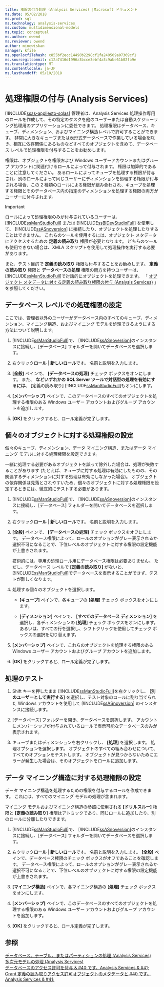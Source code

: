 ```yaml
---
title: 権限の付与処理 (Analysis Services) |Microsoft ドキュメント
ms.date: 05/02/2018
ms.prod: sql
ms.technology: analysis-services
ms.custom: multidimensional-models
ms.topic: conceptual
ms.author: owend
ms.reviewer: owend
author: minewiskan
manager: kfile
ms.openlocfilehash: c855bf2ecc14490b2298cf1fa240509a07369cf1
ms.sourcegitcommit: c12a7416d1996a3bcce3ebf4a3c9abe61b02fb9e
ms.translationtype: MT
ms.contentlocale: ja-JP
ms.lasthandoff: 05/10/2018
---
```

# <a name="grant-process-permissions-analysis-services"></a>処理権限の付与 (Analysis Services)
[!INCLUDE[ssas-appliesto-sqlas](../../includes/ssas-appliesto-sqlas.md)]
  管理者は、Analysis Services 処理操作専用のロールを作成して、その特定のタスクを他のユーザーまたは自動スケジューリング処理用のアプリケーションに委任できます。 処理権限はデータベース、キューブ、ディメンション、およびマイニング構造レベルで許可することができます。 非常に大きなキューブまたは表形式データベースで作業している場合を除き、相互に依存関係にあるものなどすべてのオブジェクトを含めて、データベース レベルで処理権限を付与することをお勧めします。  
  
 権限は、オブジェクトを権限および Windows ユーザーアカウントまたはグループ アカウントに関連付けるロールによって付与されます。 権限は加算的であることに注意してください。 あるロールによってキューブを処理する権限が付与され、別のロールによって同じユーザーにディメンションを処理する権限が付与される場合、この 2 種類のロールによる権限が組み合わされ、キューブを処理する権限とそのデータベース内の指定のディメンションを処理する権限の両方がユーザーに付与されます。  
  
> [!IMPORTANT]  
>  ロールによって処理権限のみが付与されているユーザーは、 [!INCLUDE[ssManStudioFull](../../includes/ssmanstudiofull-md.md)] または [!INCLUDE[ssBIDevStudioFull](../../includes/ssbidevstudiofull-md.md)] を使用して、 [!INCLUDE[ssASnoversion](../../includes/ssasnoversion-md.md)] に接続したり、オブジェクトを処理したりすることはできません。 これらのツールを使用するには、オブジェクト メタデータにアクセスするための **定義の読み取り** 権限が必要となります。 どちらのツールも使用できない場合は、XMLA スクリプトを使用して処理操作を実行する必要があります。  
>   
>  また、テスト目的で **定義の読み取り** 権限も付与することをお勧めします。 **定義の読み取り** 権限と **データベースの処理** 権限の両方を持つユーザーは、 [!INCLUDE[ssManStudioFull](../../includes/ssmanstudiofull-md.md)]で対話的にオブジェクトを処理できます。 「 [オブジェクト メタデータに対する定義の読み取り権限の付与 &#40;Analysis Services&#41;](../../analysis-services/multidimensional-models/grant-read-definition-permissions-on-object-metadata-analysis-services.md) 」を参照してください。  
  
## <a name="set-processing-permissions-at-the-database-level"></a>データベース レベルでの処理権限の設定  
 ここでは、管理者以外のユーザーがデータベース内のすべてのキューブ、ディメンション、マイニング構造、およびマイニング モデルを処理できるようにする方法について説明します。  
  
1.  [!INCLUDE[ssManStudioFull](../../includes/ssmanstudiofull-md.md)]で、 [!INCLUDE[ssASnoversion](../../includes/ssasnoversion-md.md)]のインスタンスに接続し、[データベース] フォルダーを開いてデータベースを選択します。  
  
2.  右クリック**ロール** | **新しいロール**です。 名前と説明を入力します。  
  
3.  **[全般]** ペインで、 **[データベースの処理]** チェック ボックスをオンにします。 また、 **などいずれかの SQL Server ツールで対話型の処理を有効にするには、** [定義の読み取り] [!INCLUDE[ssManStudioFull](../../includes/ssmanstudiofull-md.md)]もオンにします。  
  
4.  **[メンバーシップ]** ペインで、このデータベースのすべてのオブジェクトを処理する権限のある Windows ユーザー アカウントおよびグループ アカウントを追加します。  
  
5.  **[OK]** をクリックすると、ロール定義が完了します。  
  
## <a name="set-processing-permissions-on-individual-objects"></a>個々のオブジェクトに対する処理権限の設定  
 個々のキューブ、ディメンション、データ マイニング構造、またはデータ マイニング モデルに対する処理権限を設定できます。  
  
 一緒に処理する必要があるオブジェクトを誤って除外した場合は、処理が失敗することがあります (たとえば、キューブに対する処理は有効にしたものの、その関連するディメンションに対する処理は有効にしなかった場合)。 オブジェクトの依存関係は見落とされやすいため、個々のオブジェクトに対する処理権限を設定するときには、徹底的にテストする必要があります。  
  
1.  [!INCLUDE[ssManStudioFull](../../includes/ssmanstudiofull-md.md)]で、 [!INCLUDE[ssASnoversion](../../includes/ssasnoversion-md.md)]のインスタンスに接続し、[データベース] フォルダーを開いてデータベースを選択します。  
  
2.  右クリック**ロール** | **新しいロール**です。 名前と説明を入力します。  
  
3.  **[全般]** ペインで、 **[データベースの処理]** チェック ボックスをオフにします。 データベース権限によって、ロールのオプションがグレー表示されるか選択不可になることで、下位レベルのオブジェクトに対する権限の設定機能が上書きされます。  
  
     技術的には、専用の処理ロール用にデータベース権限は必要ありません。 ただし、データベース レベルで **[定義の読み取り]** がないと、 [!INCLUDE[ssManStudioFull](../../includes/ssmanstudiofull-md.md)]でデータベースを表示することができず、テストが難しくなります。  
  
4.  処理する個々のオブジェクトを選択します。  
  
    -   **[キューブ]** ペインで、各キューブの **[処理]** チェック ボックスをオンにします。  
  
    -   **[ディメンション]** ペインで、 **[すべてのデータベース ディメンション]** を選択し、各ディメンションの **[処理]** チェック ボックスをオンにします。 あるいは、すべての行を選択し、シフトクリックを使用してチェック ボックスの選択を切り替えます。  
  
5.  **[メンバーシップ]** ペインで、これらのオブジェクトを処理する権限のある Windows ユーザー アカウントおよびグループ アカウントを追加します。  
  
6.  **[OK]** をクリックすると、ロール定義が完了します。  
  
## <a name="test-processing"></a>処理のテスト  
  
1.  Shift キーを押したまま [!INCLUDE[ssManStudioFull](../../includes/ssmanstudiofull-md.md)]を右クリックし、 **[別のユーザーとして実行する]** を選択し、テスト対象のロールに割り当てられた Windows アカウントを使用して [!INCLUDE[ssASnoversion](../../includes/ssasnoversion-md.md)] のインスタンスに接続します。  
  
2.  [データベース] フォルダーを開き、データベースを選択します。 アカウントにメンバーシップが付与されているロールで表示可能なデータベースのみが表示されます。  
  
3.  キューブまたはディメンションを右クリックし、 **[処理]** を選択します。 処理オプションを選択します。 オブジェクトのすべての組み合わせについて、すべてのオプションをテストします。 オブジェクトが見つからないためにエラーが発生した場合は、そのオブジェクトをロールに追加します。  
  
## <a name="set-processing-permissions-on-a-data-mining-structure"></a>データ マイニング構造に対する処理権限の設定  
 データ マイニング構造を処理するための権限を付与するロールを作成できます。 これには、すべてのマイニング モデルの処理が含まれます。  
  
 マイニング モデルおよびマイニング構造の参照に使用される **[ドリルスルー]** 権限と **[定義の読み取り]** 権限はアトミックであり、同じロールに追加したり、別のロールに分離したりできます。  
  
1.  [!INCLUDE[ssManStudioFull](../../includes/ssmanstudiofull-md.md)]で、 [!INCLUDE[ssASnoversion](../../includes/ssasnoversion-md.md)]のインスタンスに接続し、[データベース] フォルダーを開いてデータベースを選択します。  
  
2.  右クリック**ロール** | **新しいロール**です。 名前と説明を入力します。 **[全般]** ペインで、データベース権限のチェック ボックスがオフであることを確認します。 データベース権限によって、ロールのオプションがグレー表示されるか選択不可になることで、下位レベルのオブジェクトに対する権限の設定機能が上書きされます。  
  
3.  **[マイニング構造]** ペインで、各マイニング構造の **[処理]** チェック ボックスをオンにします。  
  
4.  **[メンバーシップ]** ペインで、このデータベースのすべてのオブジェクトを処理する権限のある Windows ユーザー アカウントおよびグループ アカウントを追加します。  
  
5.  **[OK]** をクリックすると、ロール定義が完了します。  
  
## <a name="see-also"></a>参照  
 [データベース、テーブル、またはパーティションの処理 (Analysis Services)](../../analysis-services/tabular-models/process-database-table-or-partition-analysis-services.md)   
 [多次元モデルの処理 &#40;Analysis Services&#41;](../../analysis-services/multidimensional-models/processing-a-multidimensional-model-analysis-services.md)   
 [データベースのアクセス許可を付与 & #40 です。Analysis Services & #41;](../../analysis-services/multidimensional-models/grant-database-permissions-analysis-services.md)   
 [Grant 定義の読み取りアクセス許可オブジェクトのメタデータと #40 です。Analysis Services & #41;](../../analysis-services/multidimensional-models/grant-read-definition-permissions-on-object-metadata-analysis-services.md)  
  
  
